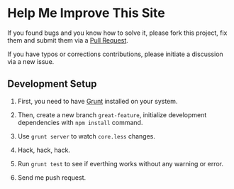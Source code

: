# Help Me Improve This Site

If you found bugs and you know how to solve it, please fork this project, fix them and submit them via a [Pull Request](https://help.github.com/articles/using-pull-requests).

If you have typos or corrections contributions, please initiate a discussion via a new issue.

## Development Setup

1. First, you need to have [Grunt](http://gruntjs.com/) installed on your system.

2. Then, create a new branch `great-feature`, initialize development dependencies with `npm install` command.

3. Use `grunt server` to watch `core.less` changes.

4. Hack, hack, hack.

5. Run `grunt test` to see if everthing works without any warning or error.

6. Send me push request.
